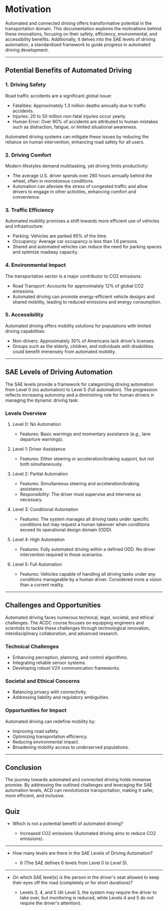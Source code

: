 # Motivation

Automated and connected driving offers transformative potential in the transportation domain. This documentation explores the motivations behind these innovations, focusing on their safety, efficiency, environmental, and accessibility benefits. Additionally, it delves into the SAE levels of driving automation, a standardized framework to guide progress in automated driving development.

---

## Potential Benefits of Automated Driving

### 1. Driving Safety
Road traffic accidents are a significant global issue:
- Fatalities: Approximately 1.3 million deaths annually due to traffic accidents.
- Injuries: 20 to 50 million non-fatal injuries occur yearly.
- Human Error: Over 90% of accidents are attributed to human mistakes such as distraction, fatigue, or limited situational awareness.

Automated driving systems can mitigate these issues by reducing the reliance on human intervention, enhancing road safety for all users.

### 2. Driving Comfort
Modern lifestyles demand multitasking, yet driving limits productivity:
- The average U.S. driver spends over 260 hours annually behind the wheel, often in monotonous conditions.
- Automation can alleviate the stress of congested traffic and allow drivers to engage in other activities, enhancing comfort and convenience.

### 3. Traffic Efficiency
Automated mobility promises a shift towards more efficient use of vehicles and infrastructure:
- Parking: Vehicles are parked 95% of the time.
- Occupancy: Average car occupancy is less than 1.6 persons.
- Shared and automated vehicles can reduce the need for parking spaces and optimize roadway capacity.

### 4. Environmental Impact
The transportation sector is a major contributor to CO2 emissions:
- Road Transport: Accounts for approximately 12% of global CO2 emissions.
- Automated driving can promote energy-efficient vehicle designs and shared mobility, leading to reduced emissions and energy consumption.

### 5. Accessibility
Automated driving offers mobility solutions for populations with limited driving capabilities:
- Non-drivers: Approximately 30% of Americans lack driver’s licenses.
- Groups such as the elderly, children, and individuals with disabilities could benefit immensely from automated mobility.

---

## SAE Levels of Driving Automation
The SAE levels provide a framework for categorizing driving automation from Level 0 (no automation) to Level 5 (full automation). The progression reflects increasing autonomy and a diminishing role for human drivers in managing the dynamic driving task:

### Levels Overview
1. Level 0: No Automation
   - Features: Basic warnings and momentary assistance (e.g., lane departure warnings).

2. Level 1: Driver Assistance
   - Features: Either steering or acceleration/braking support, but not both simultaneously.

3. Level 2: Partial Automation
   - Features: Simultaneous steering and acceleration/braking assistance.
   - Responsibility: The driver must supervise and intervene as necessary.

4. Level 3: Conditional Automation
   - Features: The system manages all driving tasks under specific conditions but may request a human takeover when conditions exceed its operational design domain (ODD).

5. Level 4: High Automation
   - Features: Fully automated driving within a defined ODD. No driver intervention required in these scenarios.

6. Level 5: Full Automation
   - Features: Vehicles capable of handling all driving tasks under any conditions manageable by a human driver. Considered more a vision than a current reality.

---

## Challenges and Opportunities
Automated driving faces numerous technical, legal, societal, and ethical challenges. The ACDC course focuses on equipping engineers and scientists to tackle these challenges through technological innovation, interdisciplinary collaboration, and advanced research.

### Technical Challenges
- Enhancing perception, planning, and control algorithms.
- Integrating reliable sensor systems.
- Developing robust V2X communication frameworks.

### Societal and Ethical Concerns
- Balancing privacy with connectivity.
- Addressing liability and regulatory ambiguities.

### Opportunities for Impact
Automated driving can redefine mobility by:
- Improving road safety.
- Optimizing transportation efficiency.
- Reducing environmental impact.
- Broadening mobility access to underserved populations.

---

## Conclusion
The journey towards automated and connected driving holds immense promise. By addressing the outlined challenges and leveraging the SAE automation levels, ACD can revolutionize transportation, making it safer, more efficient, and inclusive.

## Quiz

- Which is not a potential benefit of automated driving?

    - Increased CO2 emissions (Automated driving aims to reduce CO2 emissions).

---

-   How many levels are there in the SAE Levels of Driving Automation?

    - 6 (The SAE defines 6 levels from Level 0 to Level 5).

---

- On which SAE level(s) is the person in the driver's seat allowed to keep their eyes off the road (completely or for short durations)?

    - Levels 3, 4, and 5 (At Level 3, the system may require the driver to take over, but monitoring is reduced, while Levels 4 and 5 do not require the driver's attention).